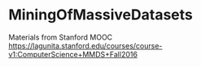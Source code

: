 # MiningOfMassiveDatasets
Materials from Stanford MOOC https://lagunita.stanford.edu/courses/course-v1:ComputerScience+MMDS+Fall2016
